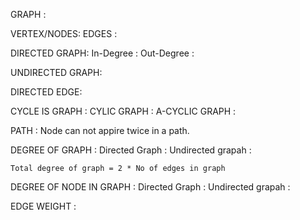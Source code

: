 
GRAPH :

VERTEX/NODES:
EDGES :

DIRECTED GRAPH:
    In-Degree :
    Out-Degree :

UNDIRECTED GRAPH:

DIRECTED EDGE:

CYCLE IS GRAPH :
    CYLIC GRAPH :
    A-CYCLIC GRAPH :

PATH : Node can not appire twice in a path.

DEGREE OF GRAPH :
    Directed Graph :
    Undirected grapah :

    Total degree of graph = 2 * No of edges in graph

DEGREE OF NODE IN GRAPH :
    Directed Graph :
    Undirected grapah :

EDGE WEIGHT :